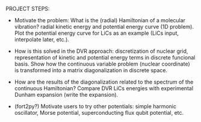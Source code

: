 PROJECT STEPS:

- Motivate the problem: What is the (radial) Hamiltonian of a molecular vibration? radial kinetic energy and potential energy curve (1D problem). Plot the potential energy curve for LiCs as an example (LiCs input, interpolate later, etc.). 

- How is this solved in the DVR approach: discretization of nuclear grid, representation of kinetic and potential energy terms in discrete funcional basis. Show how the continuous variable problem (nuclear coordinate) is transformed into a matrix diagonalization in discrete space.  

- How are the results of the diagonalization related to the spectrum of the continuous Hamiltonian? Compare DVR LiCs energies with experimental Dunham expansion (write the expansion).   

- (fort2py?) Motivate users to try other potentials: simple harmonic oscillator, Morse potential, superconducting flux qubit potential, etc. 
